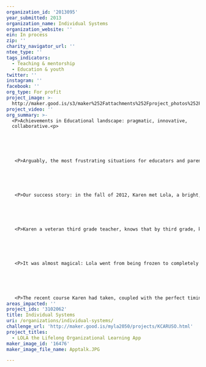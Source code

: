 ```yaml
---
organization_id: '2013095'
year_submitted: 2013
organization_name: Individual Systems
organization_website: ''
ein: In process
zip: ''
charity_navigator_url: ''
ntee_type: ''
tags_indicators:
  - Teaching & mentorship
  - Education & youth
twitter: ''
instagram: ''
facebook: ''
org_type: For profit
project_image: >-
  http://maker.good.is/s3/maker%252Fattachments%252Fproject_photos%252Fimages%252F16476%252Fdisplay%252FApptalk.JPG=c570x385
project_video: ''
org_summary: >-
  <P>Achievements in Educational landscape: pragmatic, innovative,
  collaborative.<p>
   
   
   
   
   
   <P>Arguably, the most frustrating situations for educators and parents alike include: not being able to support children by giving each child the tools he/she needs to navigate through his or her day with confidence and independence.<p>
   
   
   
   
   
   <P>Our success story: in the fall of 2012, Karen met Lola, a bright, kind-hearted, eager and willing third-grader, the type of student that inspires any teaching heart. As the first week of the school year unfolded, Karen observed Lola, despite her powers of persistence, struggle consistently with recalling/retrieving information that she needed to followed multi-step directions. <P>
   
   
   
   
   
   <P>Karen a veteran third grade teacher, knows that by third grade, kids start to take pride in “doing things on their own” and too many reminders by a teacher elicit painful embarrassment. Fortunately, she had just participated in “Structuring the Learning Environment” a special ed professional development series offering strategies to help special needs kids get through “tasks”. Building on what was learned, she began to create work systems on strips of paper for Lola that broke done daily routines and academic situations into “one step at a time lists” and added a little animal clip for Lola to move as she progressed through each step. Karen, in collaboration with Lola's Mom, Carrie, formalized these systems for Lola by posting them in her planner and empowering her to check off her tasks as she went - allowing her to feel far more in control and independent. <P>
   
   
   
   
   
   <P>It was almost magical: Lola went from being frozen to completely independent, with her “work system” at hand. Building on Lola’s achievement, Karen’s principal requested that she share her strategies with other teachers, who in turn successfully applied work systems with their struggling students. <P>
   
   
   
   
   
   <P>The recent course Karen had taken, coupled with the perfect timing of having Lola as student along with the professional development she shared with other teachers made Karen realize just how many kids would in the future, benefit tremendously by a "work system" like she had informally developed for Lola, and an idea took root: an App version.<P>
areas_impacted: ''
project_ids: '3102062'
title: Individual Systems
uri: /organizations/individual-systems/
challenge_url: 'http://maker.good.is/myla2050/projects/KCARUSO.html'
project_titles:
  - LOLA the Lifelong Organizational Learning App
maker_image_id: '16476'
maker_image_file_name: Apptalk.JPG

---
```

